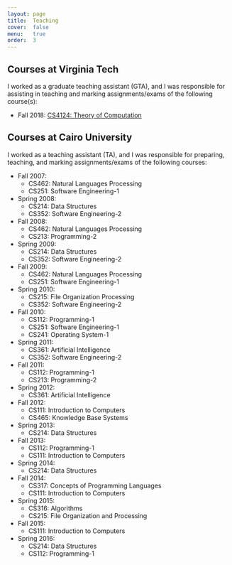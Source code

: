 ```yaml
---
layout: page
title:  Teaching
cover:  false
menu:   true
order:  3
---
```


## Courses at Virginia Tech
I worked as a graduate teaching assistant (GTA), and I was responsible for assisting in teaching and marking assignments/exams of the following course(s):

* Fall 2018:	<a href="http://courses.cs.vt.edu/cs4124/F18/">CS4124: Theory of Computation</a>

## Courses at Cairo University

I worked as a teaching assistant (TA), and I was responsible for preparing, teaching, and marking assignments/exams of the following courses:

* Fall 2007:		
  * CS462: Natural Languages Processing
  * CS251: Software Engineering-1
* Spring 2008:
  * CS214: Data Structures
  * CS352: Software Engineering-2
* Fall 2008:
  * CS462: Natural Languages Processing
  * CS213: Programming-2
* Spring 2009:
  * CS214: Data Structures
  * CS352: Software Engineering-2
* Fall 2009:
  * CS462: Natural Languages Processing
  * CS251: Software Engineering-1
* Spring 2010:
  * CS215: File Organization Processing
  * CS352: Software Engineering-2
* Fall 2010:
  * CS112: Programming-1
  * CS251: Software Engineering-1
  * CS241: Operating System-1
* Spring 2011:
  * CS361: Artificial Intelligence
  * CS352: Software Engineering-2
* Fall 2011:
  * CS112: Programming-1
  * CS213: Programming-2
* Spring 2012:
  * CS361: Artificial Intelligence
* Fall 2012:
  * CS111: Introduction to Computers
  * CS465: Knowledge Base Systems
* Spring 2013:	
  * CS214: Data Structures
* Fall 2013:
  * CS112: Programming-1
  * CS111: Introduction to Computers 
* Spring 2014:
  * CS214: Data Structures
* Fall 2014:
  * CS317: Concepts of Programming Languages
  * CS111: Introduction to Computers 
* Spring 2015:
  * CS316: Algorithms
  * CS215: File Organization and Processing 
* Fall 2015:
  * CS111: Introduction to Computers 
* Spring 2016:
  * CS214: Data Structures
  * CS112: Programming-1 

